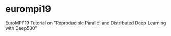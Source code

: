 # eurompi19
EuroMPI'19 Tutorial on "Reproducible Parallel and Distributed Deep Learning with Deep500"
